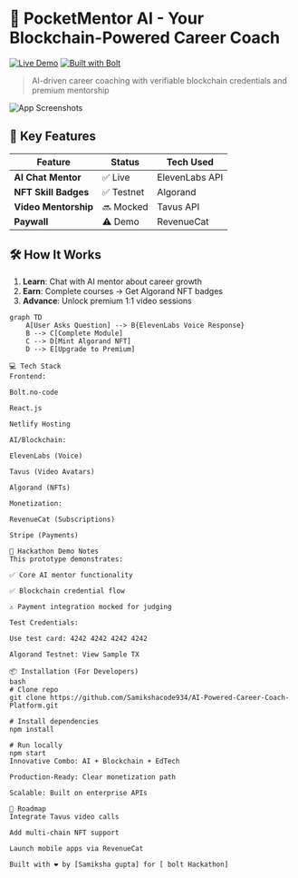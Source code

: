 # 🤖 PocketMentor AI - Your Blockchain-Powered Career Coach 

[![Live Demo](https://img.shields.io/badge/DEMO-LIVE-brightgreen)](https://funny-pastelito-9a98ca.netlify.app/)
[![Built with Bolt](https://img.shields.io/badge/Powered%20by-Bolt-7B3BF7)](https://bolt.new)

> AI-driven career coaching with verifiable blockchain credentials and premium mentorship

![App Screenshots](https://app.tango.us/app/workflow/Navigate-AI-Career-Coach-Platform-e7d1f886795c4b2ca05535fb16845514)

## 🚀 Key Features

| Feature | Status | Tech Used |
|---------|--------|-----------|
| **AI Chat Mentor** | ✅ Live | ElevenLabs API |
| **NFT Skill Badges** | ✅ Testnet | Algorand |
| **Video Mentorship** | 🔜 Mocked | Tavus API |
| **Paywall** | ⚠️ Demo | RevenueCat |

## 🛠️ How It Works

1. **Learn**: Chat with AI mentor about career growth  
2. **Earn**: Complete courses → Get Algorand NFT badges  
3. **Advance**: Unlock premium 1:1 video sessions  

```mermaid
graph TD
    A[User Asks Question] --> B{ElevenLabs Voice Response}
    B --> C[Complete Module]
    C --> D[Mint Algorand NFT]
    D --> E[Upgrade to Premium]

💻 Tech Stack
Frontend:

Bolt.no-code

React.js

Netlify Hosting

AI/Blockchain:

ElevenLabs (Voice)

Tavus (Video Avatars)

Algorand (NFTs)

Monetization:

RevenueCat (Subscriptions)

Stripe (Payments)

🎥 Hackathon Demo Notes
This prototype demonstrates:

✅ Core AI mentor functionality

✅ Blockchain credential flow

⚠️ Payment integration mocked for judging

Test Credentials:

Use test card: 4242 4242 4242 4242

Algorand Testnet: View Sample TX

📦 Installation (For Developers)
bash
# Clone repo
git clone https://github.com/Samikshacode934/AI-Powered-Career-Coach-Platform.git

# Install dependencies
npm install

# Run locally
npm start
Innovative Combo: AI + Blockchain + EdTech

Production-Ready: Clear monetization path

Scalable: Built on enterprise APIs

📅 Roadmap
Integrate Tavus video calls

Add multi-chain NFT support

Launch mobile apps via RevenueCat

Built with ❤️ by [Samiksha gupta] for [ bolt Hackathon]




